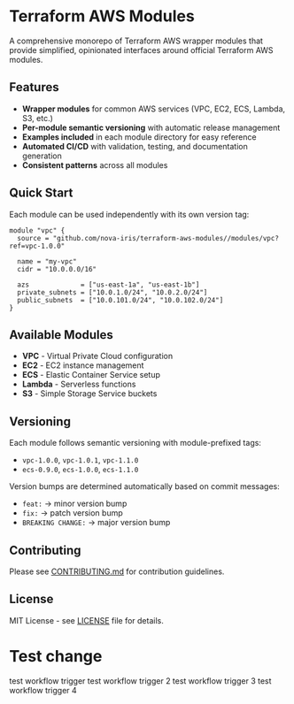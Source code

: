 # Terraform AWS Modules

A comprehensive monorepo of Terraform AWS wrapper modules that provide simplified, opinionated interfaces around official Terraform AWS modules.

## Features

- **Wrapper modules** for common AWS services (VPC, EC2, ECS, Lambda, S3, etc.)
- **Per-module semantic versioning** with automatic release management
- **Examples included** in each module directory for easy reference
- **Automated CI/CD** with validation, testing, and documentation generation
- **Consistent patterns** across all modules

## Quick Start

Each module can be used independently with its own version tag:

```hcl
module "vpc" {
  source = "github.com/nova-iris/terraform-aws-modules//modules/vpc?ref=vpc-1.0.0"
  
  name = "my-vpc"
  cidr = "10.0.0.0/16"
  
  azs             = ["us-east-1a", "us-east-1b"]
  private_subnets = ["10.0.1.0/24", "10.0.2.0/24"]
  public_subnets  = ["10.0.101.0/24", "10.0.102.0/24"]
}
```

## Available Modules

- **VPC** - Virtual Private Cloud configuration
- **EC2** - EC2 instance management
- **ECS** - Elastic Container Service setup
- **Lambda** - Serverless functions
- **S3** - Simple Storage Service buckets

## Versioning

Each module follows semantic versioning with module-prefixed tags:
- `vpc-1.0.0`, `vpc-1.0.1`, `vpc-1.1.0`
- `ecs-0.9.0`, `ecs-1.0.0`, `ecs-1.1.0`

Version bumps are determined automatically based on commit messages:
- `feat:` → minor version bump
- `fix:` → patch version bump  
- `BREAKING CHANGE:` → major version bump

## Contributing

Please see [CONTRIBUTING.md](CONTRIBUTING.md) for contribution guidelines.

## License

MIT License - see [LICENSE](LICENSE) file for details.
# Test change
test workflow trigger
test workflow trigger 2
test workflow trigger 3
test workflow trigger 4
